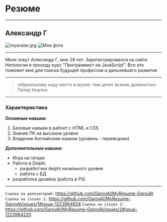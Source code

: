 # Резюме #
***
## Александр Г ##

![myavatar.jpg](https://ia.wampi.ru/2022/05/03/myavatar.jpg)
![Мое фото](D:\GIT\CW-GIT-Garov\img\myavatar.jpg "Мое фото")
***
Меня зовут Александр Г, мне 28 лет. Зарегистрировался на сайте Нетологии и проходу курс "Программист на JavaScript".
Все это поможет мне для поиска будущей профессии и дальнейшего развития
***
> «Идеальному коду место в музее: там ценят всякие древности». Питер Нортон. 
***
### Характеристика ###
**Основные навыки:**
1. Базовые навыки в рабоет с HTML и CSS
2. Знание ПК на высоком уровне
3. Владение Английским языком (уровень - переводчик)

**Дополнительные навыки:**

* Игра на гитаре
* Работа в Delphi
    * разработчки delphi начального уровня
    * работа с БД
* разработка дизайна (работа в PS)
***
`Cсылка на репозиторий:` https://github.com/GarovAl/MyResume-GarovAl 
`Ссылка на issues 1:` https://github.com/GarovAl/MyResume-GarovAl/issues/1#issue-1223964934
`Ссылка на issues 2:` https://github.com/GarovAl/MyResume-GarovAl/issues/2#issue-1223984220
